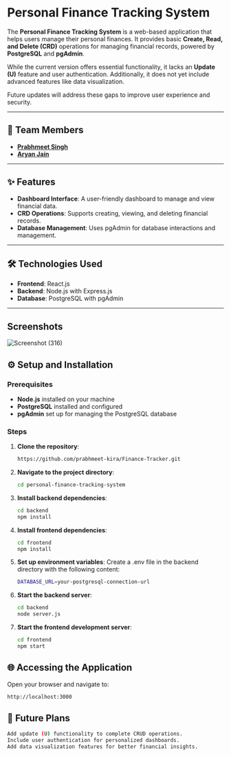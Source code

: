 # Personal Finance Tracking System  
 
The **Personal Finance Tracking System** is a web-based application that helps users manage their personal finances. It provides basic **Create, Read, and Delete (CRD)** operations for managing financial records, powered by **PostgreSQL** and **pgAdmin**. 

While the current version offers essential functionality, it lacks an **Update (U)** feature and user authentication. Additionally, it does not yet include advanced features like data visualization. 

Future updates will address these gaps to improve user experience and security.


---

## 👥 Team Members  

- [**Prabhmeet Singh**](https://github.com/prabhmeet-kira)
- [**Aryan Jain**](https://github.com/08-Aryan)

---

## ✨ Features  

- **Dashboard Interface**: A user-friendly dashboard to manage and view financial data.  
- **CRD Operations**: Supports creating, viewing, and deleting financial records.  
- **Database Management**: Uses pgAdmin for database interactions and management.  

---

## 🛠️ Technologies Used  

- **Frontend**: React.js  
- **Backend**: Node.js with Express.js  
- **Database**: PostgreSQL with pgAdmin  

---
## Screenshots

![Screenshot (316)](https://github.com/user-attachments/assets/6b13c3b3-2760-4f27-8b4f-d3b7e8157465)

## ⚙️ Setup and Installation  

### Prerequisites  

- **Node.js** installed on your machine  
- **PostgreSQL** installed and configured
- **pgAdmin** set up for managing the PostgreSQL database  

### Steps  

1. **Clone the repository**:  
   ```bash  
   https://github.com/prabhmeet-kira/Finance-Tracker.git
2. **Navigate to the project directory**:  
   ```bash  
   cd personal-finance-tracking-system  
3. **Install backend dependencies**:  
   ```bash  
   cd backend
   npm install  
4. **Install frontend dependencies**:  
   ```bash  
   cd frontend
   npm install  
5. **Set up environment variables**:
   Create a .env file in the backend directory with the following content:
   ```bash  
   DATABASE_URL=your-postgresql-connection-url  
6. **Start the backend server**:  
   ```bash  
   cd backend
   node server.js
7. **Start the frontend development server**:  
   ```bash  
   cd frontend
   npm start
## 🌐 Accessing the Application
   Open your browser and navigate to:
   ```bash
   http://localhost:3000
   ```
## 🚀 Future Plans
   ```bash
   Add update (U) functionality to complete CRUD operations.
   Include user authentication for personalized dashboards.
   Add data visualization features for better financial insights.
   ```
